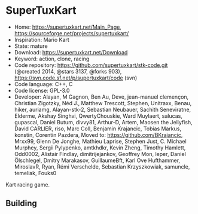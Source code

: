 # SuperTuxKart

- Home: https://supertuxkart.net/Main_Page, https://sourceforge.net/projects/supertuxkart/
- Inspiration: Mario Kart
- State: mature
- Download: https://supertuxkart.net/Download
- Keyword: action, clone, racing
- Code repository: https://github.com/supertuxkart/stk-code.git (@created 2014, @stars 3137, @forks 903), https://svn.code.sf.net/p/supertuxkart/code (svn)
- Code language: C++, C
- Code license: GPL-3.0
- Developer: Alayan, M Gagnon, Ben Au, Deve, jean-manuel clemençon, Christian Zigotzky, Néd J., Matthew Trescott, Stephen, Unitraxx, Benau, hiker, auriamg, Alayan-stk-2, Sebastian Neubauer, Sachith Seneviratne, Elderme, Akshay Singhvi, QwertyChouskie, Ward Muylaert, salucas, gupascal, Daniel Butum, divvy81, Arthur-D, Artem, Maosen the Jellyfish, David CARLIER, riso, Marc Coll, Benjamin Krajancic, Tobias Markus, konstin, Corentin Pazdera, Moved to: https://github.com/BKrajancic, Mrxx99, Glenn De Jonghe, Mathieu Laprise, Stephen Just, C. Michael Murphey, Sergii Pylypenko, amtkhdkr, Kevin Zheng, Timothy Hamlett, Odd0002, Alistair Findlay, dimitrijejankov, Geoffrey Mon, leper, Daniel Ölschlegel, Dmitry Marakasov, GuillaumeBft, Karl Ove Hufthammer, MiroslavR, Ryan, Rémi Verschelde, Sebastian Krzyszkowiak, samuncle, temeliak, Fouks0

Kart racing game.

## Building
